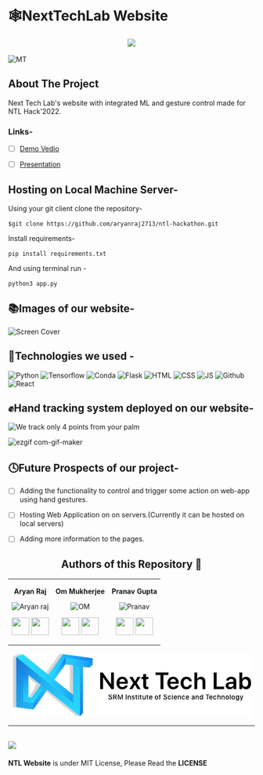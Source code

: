 # 🕸️NextTechLab Website

<p align="center">
  <img src="https://github.com/aryanraj2713/ntl-hackathon/blob/main/assets/image-removebg-preview.png">
</p>

![MT](https://img.shields.io/badge/Next--Tech--Lab-McCarthy%20and%20Tesla-blue)


 
## About The Project
Next Tech Lab's website with integrated ML and gesture control made for NTL Hack'2022.


### Links-
- [ ] [Demo Vedio](https://drive.google.com/file/d/1SNRj6a41NycKK7BnrzfCd8jiI0Gl-Cu2/view?usp=sharing)
- [ ] [Presentation](https://docs.google.com/presentation/d/17vbL8wcF2C6E5XsHO5M0cDWOrQei6lf6cgPko36rvMM/edit?usp=sharing)




## Hosting on Local Machine Server-
Using your git client clone the repository-
```
$git clone https://github.com/aryanraj2713/ntl-hackathon.git
```
Install requirements-
```
pip install requirements.txt
```
And using terminal run -
```
python3 app.py
```
  



## 📚Images of our website-
![Screen Cover](https://user-images.githubusercontent.com/75358720/156869042-10102c04-8152-49b4-8757-ee990ea021d6.png)






## 🔭Technologies we used -
![Python](https://img.shields.io/badge/Python-FFD43B?style=for-the-badge&logo=python&logoColor=blue)
![Tensorflow](https://img.shields.io/badge/TensorFlow-FF6F00?style=for-the-badge&logo=TensorFlow&logoColor=white)
![Conda](https://img.shields.io/badge/conda-342B029.svg?&style=for-the-badge&logo=anaconda&logoColor=white)
![Flask](https://img.shields.io/badge/Flask-000000?style=for-the-badge&logo=flask&logoColor=white)
![HTML](https://img.shields.io/badge/HTML5-E34F26?style=for-the-badge&logo=html5&logoColor=white)
![CSS](https://img.shields.io/badge/CSS3-1572B6?style=for-the-badge&logo=css3&logoColor=white)
![JS](https://img.shields.io/badge/JavaScript-323330?style=for-the-badge&logo=javascript&logoColor=F7DF1E)
![Github](https://img.shields.io/badge/GitHub-100000?style=for-the-badge&logo=github&logoColor=white)
![React](https://img.shields.io/badge/React-20232A?style=for-the-badge&logo=react&logoColor=61DAFB)

























## ✊Hand tracking system deployed on our website-

![We track only 4 points from your palm](https://user-images.githubusercontent.com/75358720/156222036-d7e776b6-7934-43eb-ae0f-dceca001b61d.png)

![ezgif com-gif-maker](https://user-images.githubusercontent.com/75358720/156502911-ece65ffb-1f74-4716-b0c9-eb36600ab7d2.gif)


## 🕓Future Prospects of our project-
- [ ] Adding the functionality to control and trigger some action on web-app using hand gestures.
- [ ] Hosting Web Application on on servers.(Currently it can be hosted on local servers)
- [ ] Adding more information to the pages.




<div align="center"><h2><strong>Authors of this Repository 🤝</strong></h2></div>

<table align="center">
<tr align="center">
<td>

**Aryan Raj**

<p align="center">
<img src = "https://media-exp1.licdn.com/dms/image/C4D03AQEvTogVnAnOvQ/profile-displayphoto-shrink_400_400/0/1630781238410?e=1651708800&v=beta&t=65-rLRpsU0Xt_10KvVYcv1EMyXFFMyuiuy9Sk_u9rhs"  height="120" alt="Aryan raj">
</p>
<p align="center">
<a href = "https://github.com/aryanraj2713"><img src = "http://www.iconninja.com/files/241/825/211/round-collaboration-social-github-code-circle-network-icon.svg" width="36" height = "36"/></a>
<a href = "https://www.linkedin.com/in/aryan-raj-3a68b39a/">
<img src = "http://www.iconninja.com/files/863/607/751/network-linkedin-social-connection-circular-circle-media-icon.svg" width="36" height="36"/>
</a>
</p>
</td>

<td>

**Om Mukherjee**

<p align="center">
<img src = "https://avatars.githubusercontent.com/u/72745185?v=4"  height="120" alt="OM">
</p>
<p align="center">
<a href = "https://github.com/Oyum2814"><img src = "http://www.iconninja.com/files/241/825/211/round-collaboration-social-github-code-circle-network-icon.svg" width="36" height = "36"/></a>
<a href = "https://www.linkedin.com/in/om-mukherjee-b842b9212/">
<img src = "http://www.iconninja.com/files/863/607/751/network-linkedin-social-connection-circular-circle-media-icon.svg" width="36" height="36"/>
</a>
</p>
</td>

<td>

**Pranav Gupta**

<p align="center">
<img src = "https://avatars.githubusercontent.com/u/88652820?v=4"  height="120" alt="Pranav">
</p>
<p align="center">
<a href = "https://github.com/pranavgupta2603"><img src = "http://www.iconninja.com/files/241/825/211/round-collaboration-social-github-code-circle-network-icon.svg" width="36" height = "36"/></a>
<a href = "https://www.linkedin.com/in/pranavgupta2003/">
<img src = "http://www.iconninja.com/files/863/607/751/network-linkedin-social-connection-circular-circle-media-icon.svg" width="36" height="36"/>
</a>
</p>
</td>

</table>

<p align="center">
<img src = "https://raw.githubusercontent.com/NextTechLab/Branding/master/Image%20files/Logo%20with%20text%20(Unstacked)/Logo%20with%20text%20(unstacked).png"/>
</p>

---

 <div align="left">
 <p>
 <br>
   <img src="https://img.shields.io/badge/License-MIT-yellow.svg?logo=Microsoft%20Word&style=for-the-badge" height="28"/><br>
   <br><strong>NTL Website</strong> is under MIT License, Please Read the <strong>LICENSE</strong>
  <p>
 </div>
 <br>


